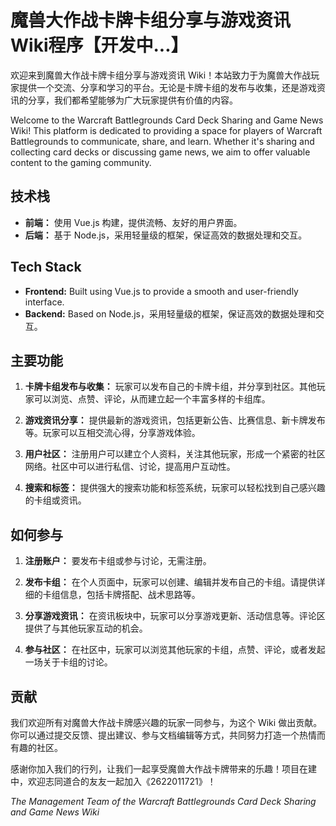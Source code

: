 # 魔兽大作战卡牌卡组分享与游戏资讯 Wiki程序【开发中...】

欢迎来到魔兽大作战卡牌卡组分享与游戏资讯 Wiki！本站致力于为魔兽大作战玩家提供一个交流、分享和学习的平台。无论是卡牌卡组的发布与收集，还是游戏资讯的分享，我们都希望能够为广大玩家提供有价值的内容。

Welcome to the Warcraft Battlegrounds Card Deck Sharing and Game News Wiki! This platform is dedicated to providing a space for players of Warcraft Battlegrounds to communicate, share, and learn. Whether it's sharing and collecting card decks or discussing game news, we aim to offer valuable content to the gaming community.

## 技术栈

- **前端：** 使用 Vue.js 构建，提供流畅、友好的用户界面。
- **后端：** 基于 Node.js，采用轻量级的框架，保证高效的数据处理和交互。

## Tech Stack

- **Frontend:** Built using Vue.js to provide a smooth and user-friendly interface.
- **Backend:** Based on Node.js，采用轻量级的框架，保证高效的数据处理和交互。

## 主要功能

1. **卡牌卡组发布与收集：** 玩家可以发布自己的卡牌卡组，并分享到社区。其他玩家可以浏览、点赞、评论，从而建立起一个丰富多样的卡组库。

2. **游戏资讯分享：** 提供最新的游戏资讯，包括更新公告、比赛信息、新卡牌发布等。玩家可以互相交流心得，分享游戏体验。

3. **用户社区：** 注册用户可以建立个人资料，关注其他玩家，形成一个紧密的社区网络。社区中可以进行私信、讨论，提高用户互动性。

4. **搜索和标签：** 提供强大的搜索功能和标签系统，玩家可以轻松找到自己感兴趣的卡组或资讯。

## 如何参与

1. **注册账户：** 要发布卡组或参与讨论，无需注册。

2. **发布卡组：** 在个人页面中，玩家可以创建、编辑并发布自己的卡组。请提供详细的卡组信息，包括卡牌搭配、战术思路等。

3. **分享游戏资讯：** 在资讯板块中，玩家可以分享游戏更新、活动信息等。评论区提供了与其他玩家互动的机会。

4. **参与社区：** 在社区中，玩家可以浏览其他玩家的卡组，点赞、评论，或者发起一场关于卡组的讨论。

## 贡献

我们欢迎所有对魔兽大作战卡牌感兴趣的玩家一同参与，为这个 Wiki 做出贡献。你可以通过提交反馈、提出建议、参与文档编辑等方式，共同努力打造一个热情而有趣的社区。

感谢你加入我们的行列，让我们一起享受魔兽大作战卡牌带来的乐趣！项目在建中，欢迎志同道合的友友一起加入《2622011721》！

_The Management Team of the Warcraft Battlegrounds Card Deck Sharing and Game News Wiki_
